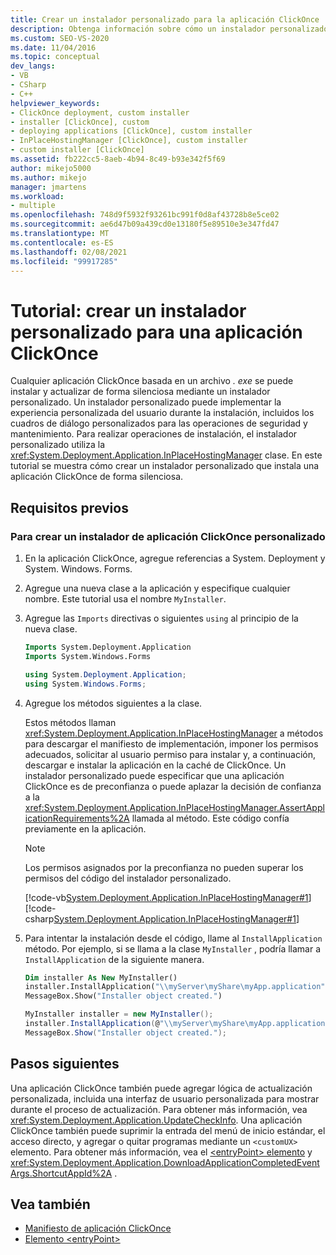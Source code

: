 ```yaml
---
title: Crear un instalador personalizado para la aplicación ClickOnce
description: Obtenga información sobre cómo un instalador personalizado puede instalar y actualizar silenciosamente una aplicación ClickOnce basada en un archivo. exe.
ms.custom: SEO-VS-2020
ms.date: 11/04/2016
ms.topic: conceptual
dev_langs:
- VB
- CSharp
- C++
helpviewer_keywords:
- ClickOnce deployment, custom installer
- installer [ClickOnce], custom
- deploying applications [ClickOnce], custom installer
- InPlaceHostingManager [ClickOnce], custom installer
- custom installer [ClickOnce]
ms.assetid: fb222cc5-8aeb-4b94-8c49-b93e342f5f69
author: mikejo5000
ms.author: mikejo
manager: jmartens
ms.workload:
- multiple
ms.openlocfilehash: 748d9f5932f93261bc991f0d8af43728b8e5ce02
ms.sourcegitcommit: ae6d47b09a439cd0e13180f5e89510e3e347fd47
ms.translationtype: MT
ms.contentlocale: es-ES
ms.lasthandoff: 02/08/2021
ms.locfileid: "99917285"
---
```

# <a name="walkthrough-create-a-custom-installer-for-a-clickonce-application"></a>Tutorial: crear un instalador personalizado para una aplicación ClickOnce
Cualquier aplicación ClickOnce basada en un archivo *. exe* se puede instalar y actualizar de forma silenciosa mediante un instalador personalizado. Un instalador personalizado puede implementar la experiencia personalizada del usuario durante la instalación, incluidos los cuadros de diálogo personalizados para las operaciones de seguridad y mantenimiento. Para realizar operaciones de instalación, el instalador personalizado utiliza la <xref:System.Deployment.Application.InPlaceHostingManager> clase. En este tutorial se muestra cómo crear un instalador personalizado que instala una aplicación ClickOnce de forma silenciosa.

## <a name="prerequisites"></a>Requisitos previos

### <a name="to-create-a-custom-clickonce-application-installer"></a>Para crear un instalador de aplicación ClickOnce personalizado

1. En la aplicación ClickOnce, agregue referencias a System. Deployment y System. Windows. Forms.

2. Agregue una nueva clase a la aplicación y especifique cualquier nombre. Este tutorial usa el nombre `MyInstaller`.

3. Agregue las `Imports` directivas o siguientes `using` al principio de la nueva clase.

    ```vb
    Imports System.Deployment.Application
    Imports System.Windows.Forms
    ```

    ```csharp
    using System.Deployment.Application;
    using System.Windows.Forms;
    ```

4. Agregue los métodos siguientes a la clase.

     Estos métodos llaman <xref:System.Deployment.Application.InPlaceHostingManager> a métodos para descargar el manifiesto de implementación, imponer los permisos adecuados, solicitar al usuario permiso para instalar y, a continuación, descargar e instalar la aplicación en la caché de ClickOnce. Un instalador personalizado puede especificar que una aplicación ClickOnce es de preconfianza o puede aplazar la decisión de confianza a la <xref:System.Deployment.Application.InPlaceHostingManager.AssertApplicationRequirements%2A> llamada al método. Este código confía previamente en la aplicación.

    > [!NOTE]
    > Los permisos asignados por la preconfianza no pueden superar los permisos del código del instalador personalizado.

     [!code-vb[System.Deployment.Application.InPlaceHostingManager#1](../deployment/codesnippet/VisualBasic/walkthrough-creating-a-custom-installer-for-a-clickonce-application_1.vb)]
     [!code-csharp[System.Deployment.Application.InPlaceHostingManager#1](../deployment/codesnippet/CSharp/walkthrough-creating-a-custom-installer-for-a-clickonce-application_1.cs)]

5. Para intentar la instalación desde el código, llame al `InstallApplication` método. Por ejemplo, si se llama a la clase `MyInstaller` , podría llamar a `InstallApplication` de la siguiente manera.

    ```vb
    Dim installer As New MyInstaller()
    installer.InstallApplication("\\myServer\myShare\myApp.application")
    MessageBox.Show("Installer object created.")
    ```

    ```csharp
    MyInstaller installer = new MyInstaller();
    installer.InstallApplication(@"\\myServer\myShare\myApp.application");
    MessageBox.Show("Installer object created.");
    ```

## <a name="next-steps"></a>Pasos siguientes
 Una aplicación ClickOnce también puede agregar lógica de actualización personalizada, incluida una interfaz de usuario personalizada para mostrar durante el proceso de actualización. Para obtener más información, vea <xref:System.Deployment.Application.UpdateCheckInfo>. Una aplicación ClickOnce también puede suprimir la entrada del menú de inicio estándar, el acceso directo, y agregar o quitar programas mediante un `<customUX>` elemento. Para obtener más información, vea el [ \<entryPoint> elemento](../deployment/entrypoint-element-clickonce-application.md) y <xref:System.Deployment.Application.DownloadApplicationCompletedEventArgs.ShortcutAppId%2A> .

## <a name="see-also"></a>Vea también
- [Manifiesto de aplicación ClickOnce](../deployment/clickonce-application-manifest.md)
- [Elemento \<entryPoint>](../deployment/entrypoint-element-clickonce-application.md)
